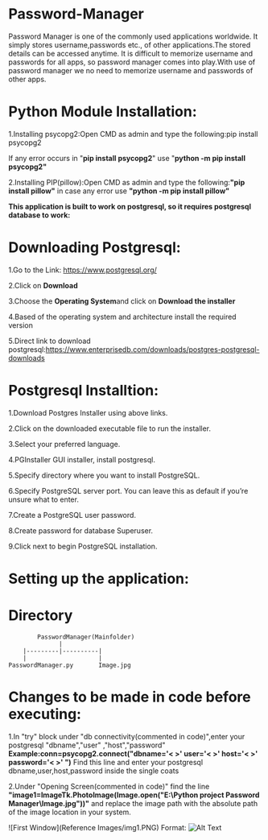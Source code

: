 # Password-Manager
Password Manager is one of the commonly used applications worldwide. It simply stores username,passwords etc., of other applications.The stored details can be accessed anytime. It is difficult to memorize  username and passwords for all apps, so password manager comes into play.With use of password manager we no need to memorize username and passwords of other apps.
# Python Module Installation:
1.Installing psycopg2:Open CMD as admin and type the following:pip install psycopg2 

If any error occurs in "<b>pip install psycopg2</b>" use "<b>python -m pip install psycopg2"</b>

2.Installing PIP(pillow):Open CMD as admin and type the following:<b>"pip install pillow"</b> in case any error use <b>"python -m pip install pillow"</b>


<b>This application is built to work on postgresql, so it requires postgresql database to work:</b>
# Downloading Postgresql:
1.Go to the Link: <a href="https://www.postgresql.org/" target="_blank"> https://www.postgresql.org/</a>

2.Click on <b>Download</b>

3.Choose the <b>Operating System</b>and click on <b>Download the installer</b>

4.Based of the operating system and architecture install the required version

5.Direct link to download postgresql:<a href="https://www.enterprisedb.com/downloads/postgres-postgresql-downloads" target="_blank">https://www.enterprisedb.com/downloads/postgres-postgresql-downloads</a>
# Postgresql Installtion:
1.Download Postgres Installer using above links.

2.Click on the downloaded executable file to run the installer.

3.Select your preferred language.

4.PGInstaller GUI installer, install postgresql.

5.Specify directory where you want to install PostgreSQL.

6.Specify PostgreSQL server port. You can leave this as default if you’re unsure what to enter.

7.Create a PostgreSQL user password.

8.Create password for database Superuser.

9.Click next to begin PostgreSQL installation.

# Setting up the application:
       
# Directory
            PasswordManager(Mainfolder)
                  |
        |---------|----------|
        |                    |
    PasswordManager.py       Image.jpg

# Changes to be made in code before executing:
1.In "try" block under "db connectivity(commented in code)",enter your postgresql "dbname","user" ,"host","password"
<b>Example:conn=psycopg2.connect("dbname='< >' user='< >' host='< >' password='< >' ")</b>
Find this line and enter your postgresql dbname,user,host,password inside the single coats

2.Under "Opening Screen(commented in code)" find the line <b>"image1=ImageTk.PhotoImage(Image.open("E:\Python project Password Manager\Image.jpg"))"</b> and replace the image path with the absolute path of the image location in your system.
  
![First Window](Reference Images/img1.PNG)
Format: ![Alt Text](url)
                              
      
      


